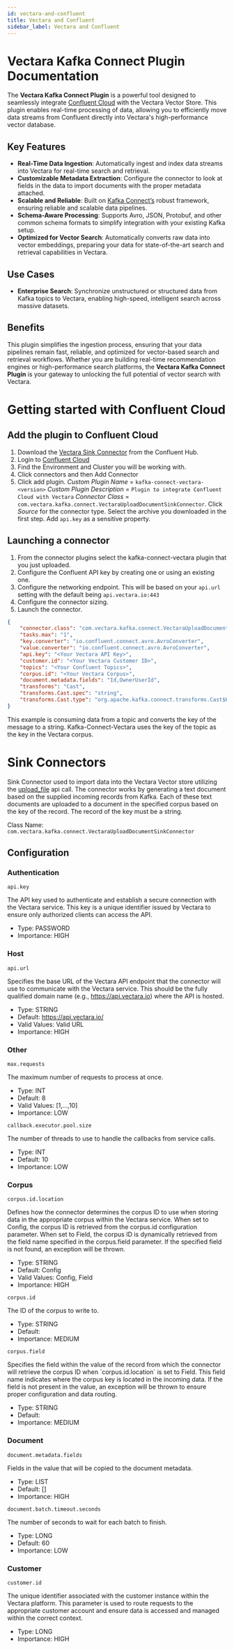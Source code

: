 ```yaml
---
id: vectara-and-confluent
title: Vectara and Confluent
sidebar_label: Vectara and Confluent
---
```

# Vectara Kafka Connect Plugin Documentation

The **Vectara Kafka Connect Plugin** is a powerful tool designed to seamlessly integrate [Confluent Cloud](https://confluent.cloud/) with the Vectara
Vector Store. This plugin enables real-time processing of data, allowing you to efficiently move data streams from Confluent directly into Vectara's
high-performance vector database.

## Key Features
- **Real-Time Data Ingestion**: Automatically ingest and index data streams into Vectara for real-time search and retrieval.
- **Customizable Metadata Extraction**: Configure the connector to look at fields in the data to import documents with the proper metadata attached.
- **Scalable and Reliable**: Built on [Kafka Connect’s](https://docs.confluent.io/platform/current/connect/index.html) robust framework, ensuring reliable and scalable data pipelines.
- **Schema-Aware Processing**: Supports Avro, JSON, Protobuf, and other common schema formats to simplify integration with your existing Kafka setup.
- **Optimized for Vector Search**: Automatically converts raw data into vector embeddings, preparing your data for state-of-the-art search and retrieval capabilities in Vectara.

## Use Cases
- **Enterprise Search**: Synchronize unstructured or structured data from Kafka topics to Vectara, enabling high-speed, intelligent search across massive datasets.

## Benefits
This plugin simplifies the ingestion process, ensuring that your data pipelines remain fast, reliable, and optimized for vector-based search and retrieval workflows.
Whether you are building real-time recommendation engines or high-performance search platforms, the **Vectara Kafka Connect Plugin** is your gateway to unlocking the
full potential of vector search with Vectara.

# Getting started with Confluent Cloud

## Add the plugin to Confluent Cloud
1. Download the [Vectara Sink Connector](https://www.confluent.io/hub/vectara/kafka-connect-vectara) from the Confluent Hub.
1. Login to [Confluent Cloud](https://www.confluent.io/confluent-cloud/tryfree/?utm_campaign=tm.pmm_cd.cwc_partner_vectara_tryfree&utm_source=vectara&utm_medium=partnerref)
1. Find the Environment and Cluster you will be working with.
1. Click connectors and then Add Connector
1. Click add plugin. *Custom Plugin Name* = `kafka-connect-vectara-<version>` *Custom Plugin Description* = `Plugin to integrate Confluent Cloud with Vectara` *Connector Class* = `com.vectara.kafka.connect.VectaraUploadDocumentSinkConnector`. Click *Source* for the connector type. Select the archive you downloaded in the first step. Add `api.key` as a sensitive property.

## Launching a connector
1. From the connector plugins select the kafka-connect-vectara plugin that you just uploaded.
1. Configure the Confluent API key by creating one or using an existing one.
1. Configure the networking endpoint. This will be based on your `api.url` setting with the default being `api.vectara.io:443`
1. Configure the connector sizing.
1. Launch the connector.

```json
{
    "connector.class": "com.vectara.kafka.connect.VectaraUploadDocumentSinkConnector",
    "tasks.max": "1",
    "key.converter": "io.confluent.connect.avro.AvroConverter",
    "value.converter": "io.confluent.connect.avro.AvroConverter",
    "api.key": "<Your Vectara API Key>",
    "customer.id": "<Your Vectara Customer ID>",
    "topics": "<Your Confluent Topics>",
    "corpus.id": "<Your Vectara Corpus>",
    "document.metadata.fields": "Id,OwnerUserId",
    "transforms": "Cast",
    "transforms.Cast.spec": "string",
    "transforms.Cast.type": "org.apache.kafka.connect.transforms.Cast$Key"
}
```

This example is consuming data from a topic and converts the key of the message to a string. Kafka-Connect-Vectara uses the key of the topic as the key in the Vectara corpus.

# Sink Connectors


Sink Connector used to import data into the Vectara Vector store utilizing the [upload_file](https://docs.vectara.com/docs/rest-api/upload-file) api call. The connector works by generating a text document based on the supplied incoming records from Kafka. Each of these text documents are uploaded to a document in the specified corpus based on the key of the record. The record of the key must be a string.

Class Name: `com.vectara.kafka.connect.VectaraUploadDocumentSinkConnector`

## Configuration


### Authentication

`api.key`

The API key used to authenticate and establish a secure connection with the Vectara service. This key is a unique identifier issued by Vectara to ensure only authorized clients can access the API.
* Type: PASSWORD
* Importance: HIGH


### Host

`api.url`

Specifies the base URL of the Vectara API endpoint that the connector will use to communicate with the Vectara service. This should be the fully qualified domain name (e.g., https://api.vectara.io) where the API is hosted.
* Type: STRING
* Default: https://api.vectara.io/
* Valid Values: Valid URL
* Importance: HIGH


### Other

`max.requests`

The maximum number of requests to process at once.
* Type: INT
* Default: 8
* Valid Values: [1,...,10]
* Importance: LOW

`callback.executor.pool.size`

The number of threads to use to handle the callbacks from service calls.
* Type: INT
* Default: 10
* Importance: LOW


### Corpus

`corpus.id.location`

Defines how the connector determines the corpus ID to use when storing data in the appropriate corpus within the Vectara service. When set to Config, the corpus ID is retrieved from the corpus.id configuration parameter. When set to Field, the corpus ID is dynamically retrieved from the field name specified in the corpus.field parameter. If the specified field is not found, an exception will be thrown.
* Type: STRING
* Default: Config
* Valid Values: Config, Field
* Importance: HIGH

`corpus.id`

The ID of the corpus to write to.
* Type: STRING
* Default:
* Importance: MEDIUM

`corpus.field`

Specifies the field within the value of the record from which the connector will retrieve the corpus ID when &#x60;corpus.id.location&#x60; is set to Field. This field name indicates where the corpus key is located in the incoming data. If the field is not present in the value, an exception will be thrown to ensure proper configuration and data routing.
* Type: STRING
* Default:
* Importance: MEDIUM


### Document

`document.metadata.fields`

Fields in the value that will be copied to the document metadata.
* Type: LIST
* Default: []
* Importance: HIGH

`document.batch.timeout.seconds`

The number of seconds to wait for each batch to finish.
* Type: LONG
* Default: 60
* Importance: LOW


### Customer

`customer.id`

The unique identifier associated with the customer instance within the Vectara platform. This parameter is used to route requests to the appropriate customer account and ensure data is accessed and managed within the correct context.
* Type: LONG
* Importance: HIGH
        
    
